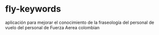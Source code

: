 # fly-keywords
aplicación para mejorar el conocimiento de la fraseología del personal de vuelo del personal de Fuerza Aerea colombian
